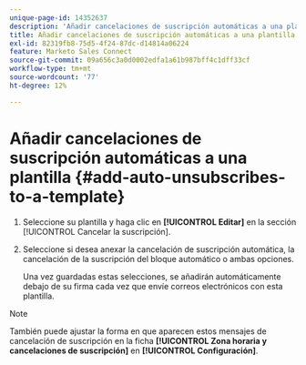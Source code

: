 ```yaml
---
unique-page-id: 14352637
description: 'Añadir cancelaciones de suscripción automáticas a una plantilla: documentos de Marketo, documentación del producto'
title: Añadir cancelaciones de suscripción automáticas a una plantilla
exl-id: 82319fb8-75d5-4f24-87dc-d14814a06224
feature: Marketo Sales Connect
source-git-commit: 09a656c3a0d0002edfa1a61b987bff4c1dff33cf
workflow-type: tm+mt
source-wordcount: '77'
ht-degree: 12%

---
```


# Añadir cancelaciones de suscripción automáticas a una plantilla {#add-auto-unsubscribes-to-a-template}

1. Seleccione su plantilla y haga clic en **[!UICONTROL Editar]** en la sección [!UICONTROL Cancelar la suscripción].

1. Seleccione si desea anexar la cancelación de suscripción automática, la cancelación de la suscripción del bloque automático o ambas opciones.

   Una vez guardadas estas selecciones, se añadirán automáticamente debajo de su firma cada vez que envíe correos electrónicos con esta plantilla.

>[!NOTE]
>
>También puede ajustar la forma en que aparecen estos mensajes de cancelación de suscripción en la ficha **[!UICONTROL Zona horaria y cancelaciones de suscripción]** en **[!UICONTROL Configuración]**.
